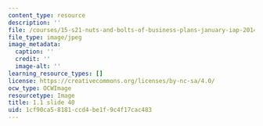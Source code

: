 ```yaml
---
content_type: resource
description: ''
file: /courses/15-s21-nuts-and-bolts-of-business-plans-january-iap-2014/1cf90ca58181ccd4be1f9c4f17cac483_Slide40.JPG
file_type: image/jpeg
image_metadata:
  caption: ''
  credit: ''
  image-alt: ''
learning_resource_types: []
license: https://creativecommons.org/licenses/by-nc-sa/4.0/
ocw_type: OCWImage
resourcetype: Image
title: 1.1 slide 40
uid: 1cf90ca5-8181-ccd4-be1f-9c4f17cac483
---
```

